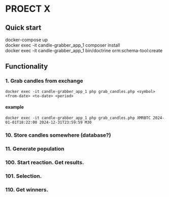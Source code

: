 # PROECT X
## Quick start
docker-compose up  
docker exec -it candle-grabber_app_1 composer install  
docker exec -it candle-grabber_app_1 bin/doctrine orm:schema-tool:create  
## Functionality
### 1. Grab candles from exchange
`docker exec -it candle-grabber_app_1 php grab_candles.php <symbol> <from-date> <to-date> <period>` 
#### example
`docker exec -it candle-grabber_app_1 php grab_candles.php XMRBTC 2024-01-01T18:22:00 2024-12-31T23:59:59 M30`

### 10. Store candles somewhere (database?)
### 11. Generate population
### 100. Start reaction. Get results.
### 101. Selection.
### 110. Get winners.